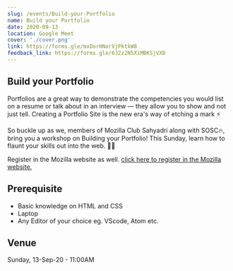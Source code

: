 ```yaml
---
slug: /events/Build-your-Portfolio
name: Build your Portfolio
date: 2020-09-13
location: Google Meet
cover: './cover.png'
link: https://forms.gle/mxDorHNorVjPktkW8
feedback_link: https://forms.gle/6J2z2N5XiMBKSjVX8
---
```

## Build your Portfolio
Portfolios are a great way to demonstrate the competencies you would list on a resume or talk about in an interview — they allow you to show and not just tell. Creating a Portfolio Site is the new era's way of etching a mark ⚡

So buckle up as we, members of Mozilla Club Sahyadri along with SOSC🔥,  bring you a workshop on Building your Portfolio! This Sunday, learn how to flaunt your skills out into the web. 🙌🏼

Register in the Mozilla website as well.
[click here to register in the Mozilla website.](https://community.mozilla.org/en/events/build-your-portfolio/)

## Prerequisite
- Basic knowledge on HTML and CSS
- Laptop
- Any Editor of your choice eg. VScode, Atom etc.

## Venue
Sunday, 13-Sep-20 - 11:00AM
